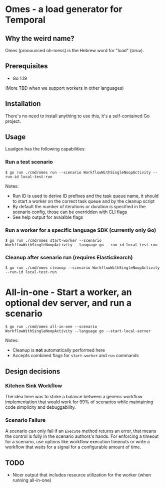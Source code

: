 # Omes - a load generator for Temporal

## Why the weird name?

Omes (pronounced oh-mess) is the Hebrew word for "load" (עומס).

## Prerequisites

- Go 1.19

(More TBD when we support workers in other languages)

## Installation

There's no need to install anything to use this, it's a self-contained Go project.

## Usage

Loadgen has the following capabilities:

### Run a test scenario

```console
$ go run ./cmd/omes run --scenario WorkflowWithSingleNoopActivity --run-id local-test-run
```

Notes:

- Run ID is used to derive ID prefixes and the task queue name, it should to start a worker on the correct task queue
  and by the cleanup script
- By default the number of iterations or duration is specified in the scenario config, those can be overridden with CLI
  flags
- See help output for avaialble flags

### Run a worker for a specific language SDK (currently only Go)

```console
$ go run ./cmd/omes start-worker --scenario WorkflowWithSingleNoopActivity --language go --run-id local-test-run
```

### Cleanup after scenario run (requires ElasticSearch)

```console
$ go run ./cmd/omes cleanup --scenario WorkflowWithSingleNoopActivity --run-id local-test-run
```

# All-in-one - Start a worker, an optional dev server, and run a scenario

```console
$ go run ./cmd/omes all-in-one --scenario WorkflowWithSingleNoopActivity --language go --start-local-server
```

Notes:

- Cleanup is **not** automatically performed here
- Accepts combined flags for `start-worker` and `run` commands

## Design decisions

### Kitchen Sink Workflow

The idea here was to strike a balance between a generic workflow implementation that would work for 99% of scenarios
while maintaining code simplicity and debuggability.

### Scenario Failure

A scenario can only fail if an `Execute` method returns an error, that means the control is fully in the scenario
authors's hands. For enforcing a timeout for a scenario, use options like workflow execution timeouts or write a
workflow that waits for a signal for a configurable amount of time.

## TODO

- Nicer output that includes resource utilization for the worker (when running all-in-one)
